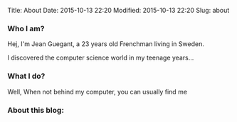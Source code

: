 Title: About
Date: 2015-10-13 22:20
Modified: 2015-10-13 22:20
Slug: about

### Who I am?
Hej, I'm Jean Guegant, a 23 years old Frenchman living in Sweden.

I discovered the computer science world in my teenage years...

### What I do?
Well, 
When not behind my computer, you can usually find me 

### About this blog: